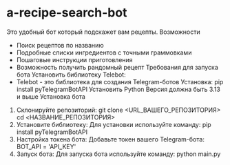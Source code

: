 # a-recipe-search-bot
Это удобный бот который подскажет вам рецепты.
Возможности
- Поиск рецептов по названию
- Подробные списки ингредиентов с точными граммовками
- Пошаговые инструкции приготовления
- Возможность получить рандомный рецепт
Требования для запуска бота
Установить библиотеку Telebot:
- Telebot - это библиотека для создания Telegram-ботов
Установка: pip install pyTelegramBotAPI
Установить Python Версия должна быть 3.13 и выше
Установка бота
1. Склонируйте репозиторий:
git clone <URL_ВАШЕГО_РЕПОЗИТОРИЯ>
cd <НАЗВАНИЕ_РЕПОЗИТОРИЯ>
2. Установите библиотеку: Для установки используйте команду:
pip install pyTelegramBotAPI
3. Настройка токена бота: Добавьте токен вашего Telegram-бота:
BOT_API = 'API_KEY'
4. Запуск бота: Для запуска бота используйте команду:
python main.py
